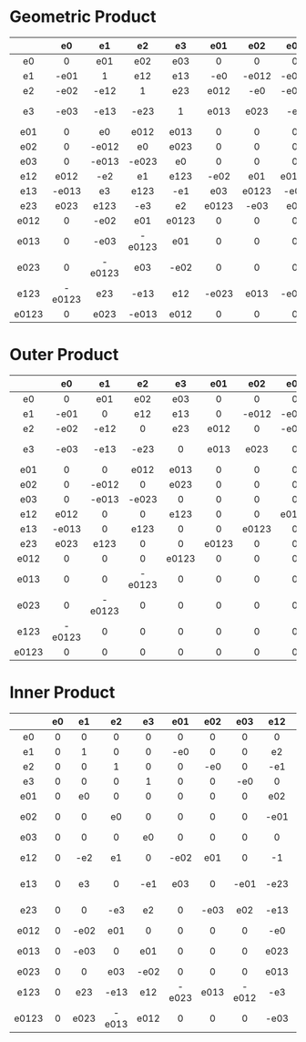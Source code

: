 # Geometric Product

||e0|e1|e2|e3|e01|e02|e03|e12|e13|e23|e012|e013|e023|e123|e0123|
:---:|:---:|:---:|:---:|:---:|:---:|:---:|:---:|:---:|:---:|:---:|:---:|:---:|:---:|:---:|:---:
|e0 | 0 |e01 |e02 |e03 | 0 | 0 | 0 |e012 | -e013 |e023 | 0 | 0 | 0 |e0123 | 0 |
|e1 | -e01 |1 |e12 |e13 | -e0 | -e012 | -e013 |e2 | -e3 |e123 | -e02 | -e03 |e0123 |e23 | -e023 |
|e2 | -e02 | -e12 |1 |e23 |e012 | -e0 | -e023 | -e1 |e123 |e3 |e01 |e0123 |e03 | -e13 |e013 |
|e3 | -e03 | -e13 | -e23 |1 |e013 |e023 | -e0 |e123 |e1 | -e2 | -e0123 |e01 | -e02 |e12 | -e012 |
|e01 | 0 |e0 |e012 |e013 | 0 | 0 | 0 |e02 | -e03 |e0123 | 0 | 0 | 0 |e023 | 0 |
|e02 | 0 | -e012 |e0 |e023 | 0 | 0 | 0 | -e01 |e0123 |e03 | 0 | 0 | 0 | -e013 | 0 |
|e03 | 0 | -e013 | -e023 |e0 | 0 | 0 | 0 |e0123 |e01 | -e02 | 0 | 0 | 0 |e012 | 0 |
|e12 |e012 | -e2 |e1 |e123 | -e02 |e01 |e0123 | -1 |e23 |e13 | -e0 | -e023 | -e013 | -e3 | -e03 |
|e13 | -e013 |e3 |e123 | -e1 |e03 |e0123 | -e01 | -e23 | -1 |e12 | -e023 |e0 | -e012 | -e2 | -e02 |
|e23 |e023 |e123 | -e3 |e2 |e0123 | -e03 |e02 | -e13 | -e12 | -1 | -e013 |e012 |e0 | -e1 | -e01 |
|e012 | 0 | -e02 |e01 |e0123 | 0 | 0 | 0 | -e0 |e023 |e013 | 0 | 0 | 0 | -e03 | 0 |
|e013 | 0 | -e03 | -e0123 |e01 | 0 | 0 | 0 |e023 |e0 | -e012 | 0 | 0 | 0 |e02 | 0 |
|e023 | 0 | -e0123 |e03 | -e02 | 0 | 0 | 0 |e013 |e012 |e0 | 0 | 0 | 0 |e01 | 0 |
|e123 | -e0123 |e23 | -e13 |e12 | -e023 |e013 | -e012 | -e3 | -e2 | -e1 |e03 | -e02 | -e01 | -1 |e0 |
|e0123 | 0 |e023 | -e013 |e012 | 0 | 0 | 0 | -e03 | -e02 | -e01 | 0 | 0 | 0 | -e0 | 0 |

#  Outer Product

||e0|e1|e2|e3|e01|e02|e03|e12|e13|e23|e012|e013|e023|e123|e0123|
:---:|:---:|:---:|:---:|:---:|:---:|:---:|:---:|:---:|:---:|:---:|:---:|:---:|:---:|:---:|:---:
|e0 | 0 |e01 |e02 |e03 | 0 | 0 | 0 |e012 | -e013 |e023 | 0 | 0 | 0 |e0123 | 0 |
|e1 | -e01 | 0 |e12 |e13 | 0 | -e012 | -e013 | 0 | 0 |e123 | 0 | 0 |e0123 | 0 | 0 |
|e2 | -e02 | -e12 | 0 |e23 |e012 | 0 | -e023 | 0 |e123 | 0 | 0 |e0123 | 0 | 0 | 0 |
|e3 | -e03 | -e13 | -e23 | 0 |e013 |e023 | 0 |e123 | 0 | 0 | -e0123 | 0 | 0 | 0 | 0 |
|e01 | 0 | 0 |e012 |e013 | 0 | 0 | 0 | 0 | 0 |e0123 | 0 | 0 | 0 | 0 | 0 |
|e02 | 0 | -e012 | 0 |e023 | 0 | 0 | 0 | 0 |e0123 | 0 | 0 | 0 | 0 | 0 | 0 |
|e03 | 0 | -e013 | -e023 | 0 | 0 | 0 | 0 |e0123 | 0 | 0 | 0 | 0 | 0 | 0 | 0 |
|e12 |e012 | 0 | 0 |e123 | 0 | 0 |e0123 | 0 | 0 | 0 | 0 | 0 | 0 | 0 | 0 |
|e13 | -e013 | 0 |e123 | 0 | 0 |e0123 | 0 | 0 | 0 | 0 | 0 | 0 | 0 | 0 | 0 |
|e23 |e023 |e123 | 0 | 0 |e0123 | 0 | 0 | 0 | 0 | 0 | 0 | 0 | 0 | 0 | 0 |
|e012 | 0 | 0 | 0 |e0123 | 0 | 0 | 0 | 0 | 0 | 0 | 0 | 0 | 0 | 0 | 0 |
|e013 | 0 | 0 | -e0123 | 0 | 0 | 0 | 0 | 0 | 0 | 0 | 0 | 0 | 0 | 0 | 0 |
|e023 | 0 | -e0123 | 0 | 0 | 0 | 0 | 0 | 0 | 0 | 0 | 0 | 0 | 0 | 0 | 0 |
|e123 | -e0123 | 0 | 0 | 0 | 0 | 0 | 0 | 0 | 0 | 0 | 0 | 0 | 0 | 0 | 0 |
|e0123 | 0 | 0 | 0 | 0 | 0 | 0 | 0 | 0 | 0 | 0 | 0 | 0 | 0 | 0 | 0 |

# Inner Product

||e0|e1|e2|e3|e01|e02|e03|e12|e13|e23|e012|e013|e023|e123|e0123|
:---:|:---:|:---:|:---:|:---:|:---:|:---:|:---:|:---:|:---:|:---:|:---:|:---:|:---:|:---:|:---:
|e0 | 0 | 0 | 0 | 0 | 0 | 0 | 0 | 0 | 0 | 0 | 0 | 0 | 0 | 0 | 0 |
|e1 | 0 |1 | 0 | 0 | -e0 | 0 | 0 |e2 | -e3 | 0 | -e02 | -e03 | 0 |e23 | -e023 |
|e2 | 0 | 0 |1 | 0 | 0 | -e0 | 0 | -e1 | 0 |e3 |e01 | 0 |e03 | -e13 |e013 |
|e3 | 0 | 0 | 0 |1 | 0 | 0 | -e0 | 0 |e1 | -e2 | 0 |e01 | -e02 |e12 | -e012 |
|e01 | 0 |e0 | 0 | 0 | 0 | 0 | 0 |e02 | -e03 | 0 | 0 | 0 | 0 |e023 | 0 |
|e02 | 0 | 0 |e0 | 0 | 0 | 0 | 0 | -e01 | 0 |e03 | 0 | 0 | 0 | -e013 | 0 |
|e03 | 0 | 0 | 0 |e0 | 0 | 0 | 0 | 0 |e01 | -e02 | 0 | 0 | 0 |e012 | 0 |
|e12 | 0 | -e2 |e1 | 0 | -e02 |e01 | 0 | -1 |e23 |e13 | -e0 | -e023 | -e013 | -e3 | -e03 |
|e13 | 0 |e3 | 0 | -e1 |e03 | 0 | -e01 | -e23 | -1 |e12 | -e023 |e0 | -e012 | -e2 | -e02 |
|e23 | 0 | 0 | -e3 |e2 | 0 | -e03 |e02 | -e13 | -e12 | -1 | -e013 |e012 |e0 | -e1 | -e01 |
|e012 | 0 | -e02 |e01 | 0 | 0 | 0 | 0 | -e0 |e023 |e013 | 0 | 0 | 0 | -e03 | 0 |
|e013 | 0 | -e03 | 0 |e01 | 0 | 0 | 0 |e023 |e0 | -e012 | 0 | 0 | 0 |e02 | 0 |
|e023 | 0 | 0 |e03 | -e02 | 0 | 0 | 0 |e013 |e012 |e0 | 0 | 0 | 0 |e01 | 0 |
|e123 | 0 |e23 | -e13 |e12 | -e023 |e013 | -e012 | -e3 | -e2 | -e1 |e03 | -e02 | -e01 | -1 |e0 |
|e0123 | 0 |e023 | -e013 |e012 | 0 | 0 | 0 | -e03 | -e02 | -e01 | 0 | 0 | 0 | -e0 | 0 |
